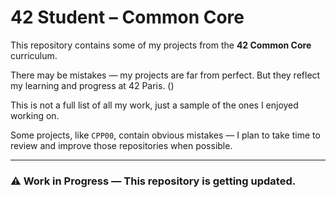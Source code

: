 # 42 Student – Common Core

This repository contains some of my projects from the **42 Common Core** curriculum.

There may be mistakes — my projects are far from perfect.
But they reflect my learning and progress at 42 Paris.
()

This is not a full list of all my work, just a sample of the ones I enjoyed working on.

Some projects, like `CPP00`, contain obvious mistakes — I plan to take time to review and improve those repositories when possible.

---

### ⚠️ Work in Progress — This repository is getting updated.

